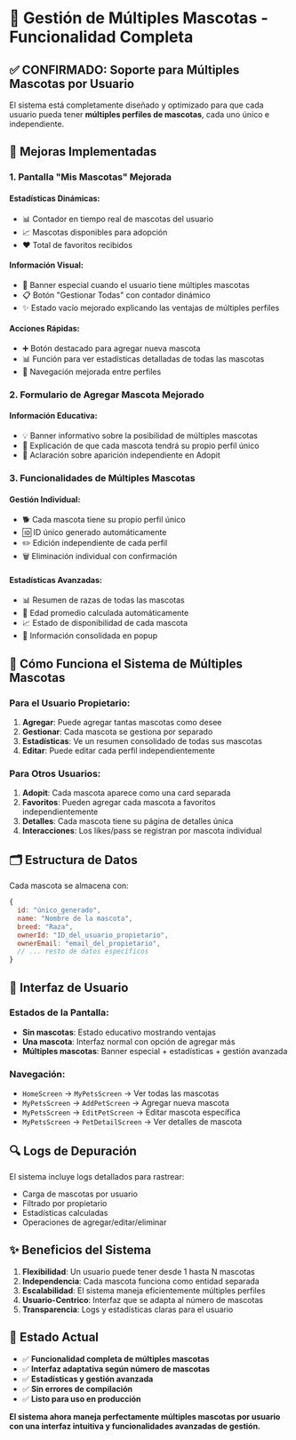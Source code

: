 # 🐾 Gestión de Múltiples Mascotas - Funcionalidad Completa

## ✅ **CONFIRMADO: Soporte para Múltiples Mascotas por Usuario**

El sistema está completamente diseñado y optimizado para que cada usuario pueda tener **múltiples perfiles de mascotas**, cada uno único e independiente.

## 🔧 **Mejoras Implementadas**

### **1. Pantalla "Mis Mascotas" Mejorada**

#### **Estadísticas Dinámicas:**
- 📊 Contador en tiempo real de mascotas del usuario
- 📈 Mascotas disponibles para adopción
- ❤️ Total de favoritos recibidos

#### **Información Visual:**
- 🎉 Banner especial cuando el usuario tiene múltiples mascotas
- 📋 Botón "Gestionar Todas" con contador dinámico
- ✨ Estado vacío mejorado explicando las ventajas de múltiples perfiles

#### **Acciones Rápidas:**
- ➕ Botón destacado para agregar nueva mascota
- 📊 Función para ver estadísticas detalladas de todas las mascotas
- 🔄 Navegación mejorada entre perfiles

### **2. Formulario de Agregar Mascota Mejorado**

#### **Información Educativa:**
- 💡 Banner informativo sobre la posibilidad de múltiples mascotas
- 📝 Explicación de que cada mascota tendrá su propio perfil único
- 🎯 Aclaración sobre aparición independiente en Adopit

### **3. Funcionalidades de Múltiples Mascotas**

#### **Gestión Individual:**
- 🐕 Cada mascota tiene su propio perfil único
- 🆔 ID único generado automáticamente
- ✏️ Edición independiente de cada perfil
- 🗑️ Eliminación individual con confirmación

#### **Estadísticas Avanzadas:**
- 📊 Resumen de razas de todas las mascotas
- 📅 Edad promedio calculada automáticamente
- 📈 Estado de disponibilidad de cada mascota
- 💫 Información consolidada en popup

## 🎯 **Cómo Funciona el Sistema de Múltiples Mascotas**

### **Para el Usuario Propietario:**
1. **Agregar**: Puede agregar tantas mascotas como desee
2. **Gestionar**: Cada mascota se gestiona por separado
3. **Estadísticas**: Ve un resumen consolidado de todas sus mascotas
4. **Editar**: Puede editar cada perfil independientemente

### **Para Otros Usuarios:**
1. **Adopit**: Cada mascota aparece como una card separada
2. **Favoritos**: Pueden agregar cada mascota a favoritos independientemente
3. **Detalles**: Cada mascota tiene su página de detalles única
4. **Interacciones**: Los likes/pass se registran por mascota individual

## 🗂️ **Estructura de Datos**

Cada mascota se almacena con:
```javascript
{
  id: "único_generado",
  name: "Nombre de la mascota",
  breed: "Raza",
  ownerId: "ID_del_usuario_propietario",
  ownerEmail: "email_del_propietario",
  // ... resto de datos específicos
}
```

## 📱 **Interfaz de Usuario**

### **Estados de la Pantalla:**
- **Sin mascotas**: Estado educativo mostrando ventajas
- **Una mascota**: Interfaz normal con opción de agregar más
- **Múltiples mascotas**: Banner especial + estadísticas + gestión avanzada

### **Navegación:**
- `HomeScreen` → `MyPetsScreen` → Ver todas las mascotas
- `MyPetsScreen` → `AddPetScreen` → Agregar nueva mascota
- `MyPetsScreen` → `EditPetScreen` → Editar mascota específica
- `MyPetsScreen` → `PetDetailScreen` → Ver detalles de mascota

## 🔍 **Logs de Depuración**

El sistema incluye logs detallados para rastrear:
- Carga de mascotas por usuario
- Filtrado por propietario
- Estadísticas calculadas
- Operaciones de agregar/editar/eliminar

## ✨ **Beneficios del Sistema**

1. **Flexibilidad**: Un usuario puede tener desde 1 hasta N mascotas
2. **Independencia**: Cada mascota funciona como entidad separada
3. **Escalabilidad**: El sistema maneja eficientemente múltiples perfiles
4. **Usuario-Centrico**: Interfaz que se adapta al número de mascotas
5. **Transparencia**: Logs y estadísticas claras para el usuario

## 🚀 **Estado Actual**
- ✅ **Funcionalidad completa de múltiples mascotas**
- ✅ **Interfaz adaptativa según número de mascotas**
- ✅ **Estadísticas y gestión avanzada**
- ✅ **Sin errores de compilación**
- ✅ **Listo para uso en producción**

**El sistema ahora maneja perfectamente múltiples mascotas por usuario con una interfaz intuitiva y funcionalidades avanzadas de gestión.**
